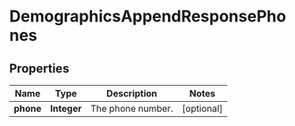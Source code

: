 

# DemographicsAppendResponsePhones

## Properties

Name | Type | Description | Notes
------------ | ------------- | ------------- | -------------
**phone** | **Integer** | The phone number. |  [optional]




